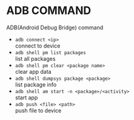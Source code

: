 # ADB COMMAND

ADB(Android Debug Bridge) command

- `adb connect <ip>`  
  connect to device
- `adb shell pm list packages`  
  list all packages
- `adb shell pm clear <package name>`  
  clear app data
- `adb shell dumpsys package <package>`  
  list package info
- `adb shell am start -n <package>/<activity>`  
  start app
- `adb push <file> <path>`  
  push file to device
